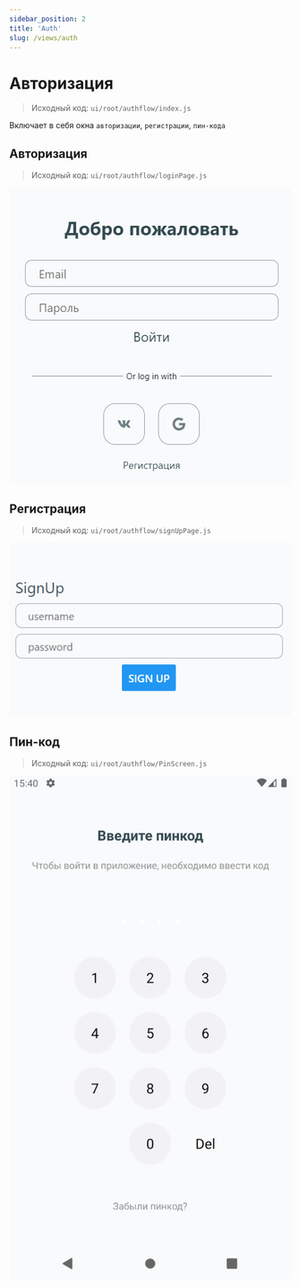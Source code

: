 ```yaml
---
sidebar_position: 2
title: 'Auth'
slug: /views/auth
---
```


# Авторизация  

> Исходный код: `ui/root/authflow/index.js`  

Включает в себя окна `авторизации`, `регистрации`, `пин-кода`

## Авторизация

> Исходный код: `ui/root/authflow/loginPage.js`  

<div align="center"><img type="imgscreen" src="../../../../static/img/presentation/auth/login.png"/></div>


## Регистрация

> Исходный код: `ui/root/authflow/signUpPage.js`  

<div align="center"><img type="imgscreen" src="../../../../static/img/presentation/auth/signup.png"/></div>

## Пин-код

> Исходный код: `ui/root/authflow/PinScreen.js`  

<div align="center"><img type="imgscreen" src="../../../../static/img/presentation/auth/pin.png"/></div>




